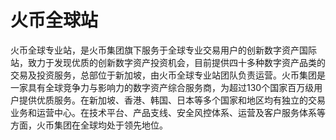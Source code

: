 # 

# 火币全球站

火币全球专业站，是火币集团旗下服务于全球专业交易用户的创新数字资产国际站，致力于发现优质的创新数字资产投资机会，目前提供四十多种数字资产品类的交易及投资服务，总部位于新加坡，由火币全球专业站团队负责运营。火币集团是一家具有全球竞争力与影响力的数字资产综合服务商，为超过130个国家百万级用户提供优质服务。在新加坡、香港、韩国、日本等多个国家和地区均有独立的交易业务和运营中心。在技术平台、产品支线、安全风控体系、运营及客户服务体系等方面，火币集团在全球均处于领先地位。


